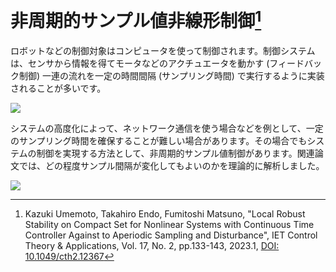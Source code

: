 # 非周期的サンプル値非線形制御[^1]

ロボットなどの制御対象はコンピュータを使って制御されます。制御システムは、センサから情報を得てモータなどのアクチュエータを動かす (フィードバック制御) 一連の流れを一定の時間間隔 (サンプリング時間) で実行するように実装されることが多いです。
<div class="columns">
  <div class="column is-three-fifths-desktop is-offset-one-fifth-desktop is-three-fifths-tablet is-offset-one-fifth-tablet">
    <image src="./img/feedback.webp" />
  </div>
</div>

システムの高度化によって、ネットワーク通信を使う場合などを例として、一定のサンプリング時間を確保することが難しい場合があります。その場合でもシステムの制御を実現する方法として、非周期的サンプル値制御があります。関連論文では、どの程度サンプル間隔が変化してもよいのかを理論的に解析しました。
<div class="columns">
  <div class="column is-three-fifths-desktop is-offset-one-fifth-desktop is-three-fifths-tablet is-offset-one-fifth-tablet">
    <image src="./img/aperiodic_explanation.webp" />
  </div>
</div>

[^1]: Kazuki Umemoto, Takahiro Endo, Fumitoshi Matsuno, "Local Robust Stability on Compact Set for Nonlinear Systems with Continuous Time Controller Against to Aperiodic Sampling and Disturbance", IET Control Theory & Applications, Vol. 17, No. 2, pp.133-143, 2023.1, [DOI: 10.1049/cth2.12367](https://doi.org/10.1049/cth2.12367)
